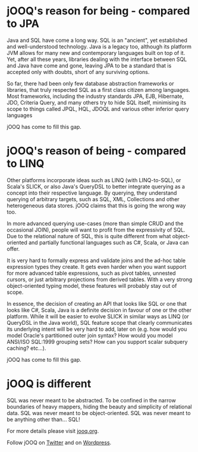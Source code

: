 jOOQ's reason for being - compared to JPA
=========================================

Java and SQL have come a long way. SQL is an "ancient", yet established and well-understood technology. Java is a legacy too, although its platform JVM allows for many new and contemporary languages built on top of it. Yet, after all these years, libraries dealing with the interface between SQL and Java have come and gone, leaving JPA to be a standard that is accepted only with doubts, short of any surviving options.

So far, there had been only few database abstraction frameworks or libraries, that truly respected SQL as a first class citizen among languages. Most frameworks, including the industry standards JPA, EJB, Hibernate, JDO, Criteria Query, and many others try to hide SQL itself, minimising its scope to things called JPQL, HQL, JDOQL and various other inferior query languages

jOOQ has come to fill this gap.

jOOQ's reason of being - compared to LINQ
=========================================

Other platforms incorporate ideas such as LINQ (with LINQ-to-SQL), or Scala's SLICK, or also Java's QueryDSL to better integrate querying as a concept into their respective language. By querying, they understand querying of arbitrary targets, such as SQL, XML, Collections and other heterogeneous data stores. jOOQ claims that this is going the wrong way too.

In more advanced querying use-cases (more than simple CRUD and the occasional JOIN), people will want to profit from the expressivity of SQL. Due to the relational nature of SQL, this is quite different from what object-oriented and partially functional languages such as C#, Scala, or Java can offer.

It is very hard to formally express and validate joins and the ad-hoc table expression types they create. It gets even harder when you want support for more advanced table expressions, such as pivot tables, unnested cursors, or just arbitrary projections from derived tables. With a very strong object-oriented typing model, these features will probably stay out of scope.

In essence, the decision of creating an API that looks like SQL or one that looks like C#, Scala, Java is a definite decision in favour of one or the other platform. While it will be easier to evolve SLICK in similar ways as LINQ (or QueryDSL in the Java world), SQL feature scope that clearly communicates its underlying intent will be very hard to add, later on (e.g. how would you model Oracle's partitioned outer join syntax? How would you model ANSI/ISO SQL:1999 grouping sets? How can you support scalar subquery caching? etc...).

jOOQ has come to fill this gap.

jOOQ is different
=================
SQL was never meant to be abstracted. To be confined in the narrow boundaries of heavy mappers, hiding the beauty and simplicity of relational data. SQL was never meant to be object-oriented. SQL was never meant to be anything other than... SQL!

For more details please visit [jooq.org](http://www.jooq.org).

Follow jOOQ on [Twitter](http://twitter.com/#!/JavaOOQ) and on [Wordpress](http://lukaseder.wordpress.com).
